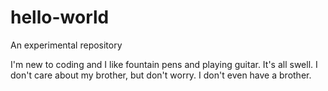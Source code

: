# hello-world

An experimental repository

I'm new to coding and I like fountain pens and playing guitar. It's all swell.
I don't care about my brother, but don't worry. I don't even have a brother.
